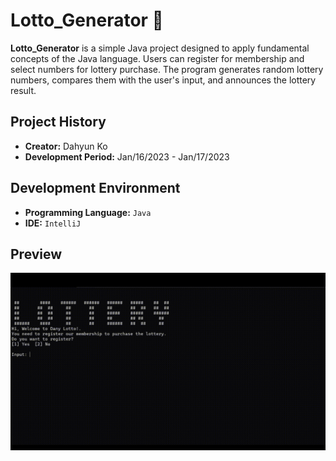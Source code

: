 # Lotto_Generator 💸

**Lotto_Generator** is a simple Java project designed to apply fundamental concepts of the Java language. Users can register for membership and select numbers for lottery purchase. The program generates random lottery numbers, compares them with the user's input, and announces the lottery result.

## Project History

- **Creator:** Dahyun Ko
- **Development Period:** Jan/16/2023 - Jan/17/2023

## Development Environment

- **Programming Language:** `Java`
- **IDE:** `IntelliJ`

[//]: # (## Main Features)

## Preview
<p>
<img src="preview/Lotto_Generator_Video.gif">
</p>


